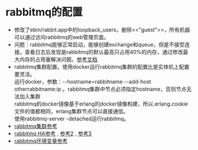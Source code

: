 # rabbitmq的配置
* 修改了ebin/rabbit.app中的loopback_users，删除<<"guest">>，所有机器可以通过访问rabbitmq的web管理页面。
* 问题：rabbitmq能够正常启动，能够创建exchange和queue，但是不接受连接。查看日志后发现是rabbitmq的默认最高只占用40%的内存，通过修改最大内存的占用量解决问题。[参考文档](http://www.rabbitmq.com/memory.html)
* rabbitmq集群配置。使用docker运行rabbitmq集群的配置比是实体机上配置要灵活。<br>
   运行docker，参数：--hostname=rabbitname --add-host otherrabbitname:ip 。rabbitmq集群中节点必须指定hostname，否则节点无法加入集群<br>
   rabbitmq的docker镜像基于erlang的docker镜像构建，所以.erlang.cookie文件的值都相同，erlang集群节点可以直接通信。<br>
   使用rabbitmq-server -detached运行rabbitmq。<br>
* [rabbitmq集群参考](http://www.rabbitmq.com/clustering.html) 
* [rabbitmq HA参考](http://www.rabbitmq.com/pacemaker.html) , [参考2](http://88250.b3log.org/rabbitmq-clustering-ha) , [参考3](http://blog.csdn.net/linxuping/article/details/46543841) 
* [rabbitmq环境变量参考](http://www.rabbitmq.com/configure.html#define-environment-variables)



